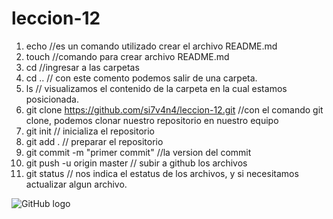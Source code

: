 # leccion-12
1. echo        //es un comando utilizado  crear el archivo README.md
2. touch       //comando para crear archivo README.md
3. cd          //ingresar a las carpetas
4. cd ..       // con este comento podemos salir de una carpeta.
5. ls          // visualizamos el contenido de la carpeta en la cual estamos posicionada.
6. git clone https://github.com/si7v4n4/leccion-12.git  //con el comando git clone, podemos clonar nuestro repositorio en nuestro equipo
7. git init    // inicializa el repositorio
8. git add .   // preparar el repositorio
9. git commit -m  "primer commit"   //la version del commit
10. git push -u origin master       // subir a github los archivos
11. git status   // nos indica el estatus de los archivos, y si necesitamos actualizar algun archivo.


![GitHub logo](imagComand.jpg)
